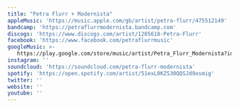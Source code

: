 ```yaml
---
title: "Petra Flurr + Modernista"
appleMusic: 'https://music.apple.com/gb/artist/petra-flurr/475512149'
bandcamp: 'https://petraflurrmodernista.bandcamp.com'
discogs: 'https://www.discogs.com/artist/1285618-Petra-Flurr'
facebook: 'https://www.facebook.com/petraflurrmusic'
googleMusic: >-
   https://play.google.com/store/music/artist/Petra_Flurr_Modernista?id=Amqjpjkazzqpm4tuze56baxidfm
instagram: ''
soundcloud: 'https://soundcloud.com/petra-flurr-modernista'
spotify: 'https://open.spotify.com/artist/51exL0KZS30QQSJd9osmig'
twitter: ''
website: ''
youtube: ''
---
```

